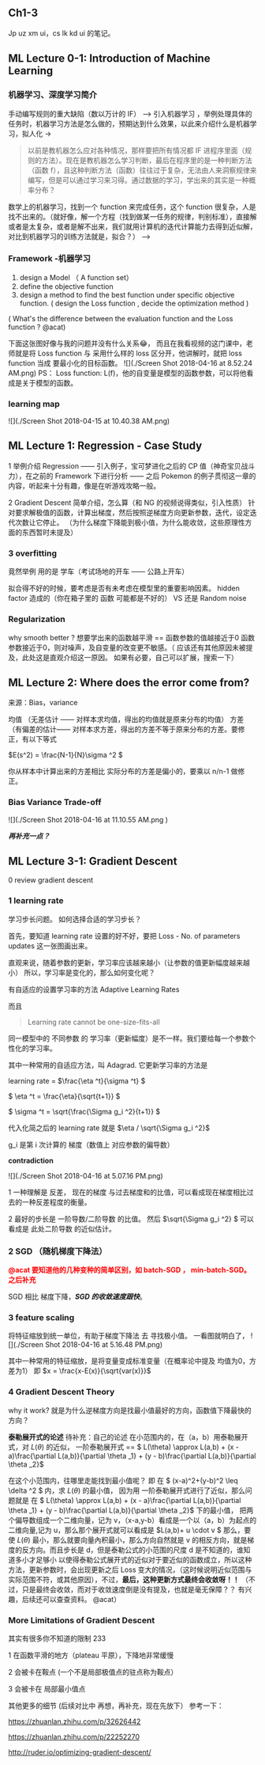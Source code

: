 ## Ch1-3

Jp uz xm ui，cs lk kd ui 的笔记。


## ML Lecture 0-1: Introduction of Machine Learning

###  机器学习、深度学习简介
手动编写规则的重大缺陷（数以万计的 IF） —> 引入机器学习
，举例处理具体的任务时，机器学习方法是怎么做的，预期达到什么效果，以此来介绍什么是机器学习，拟人化 -> 

> 以前是教机器怎么应对各种情况，那样要把所有情况都 IF 进程序里面（规则的方法）。现在是教机器怎么学习判断，最后在程序里的是一种判断方法（函数 f），且这种判断方法（函数）往往过于复杂，无法由人来洞察规律来编写，但是可以通过学习来习得。通过数据的学习，学出来的其实是一种概率分布？

数学上的机器学习，找到一个 function 来完成任务，这个 function 很复杂，人是找不出来的。（就好像，解一个方程（找到做某一任务的规律，判别标准），直接解或者是太复杂，或者是解不出来，我们就用计算机的迭代计算能力去得到近似解，对比到机器学习的训练方法就是，拟合？） -->

### Framework -机器学习
1. design a Model （ A function set）
2. define the objective function
3. design a method to find the best function under specific objective function. ( design the Loss function , decide the optimization method )

( What's the difference between the evaluation function and the Loss function ? @acat)

下面这张图好像与我的问题并没有什么关系😂， 而且在我看视频的这门课中，老师就是将 Loss function 与 采用什么样的 loss 区分开，他讲解时，就把 loss function 当成 要最小化的目标函数。
 ![](./Screen Shot 2018-04-16 at 8.52.24 AM.png)
 PS： Loss function: L(f)，他的自变量是模型的函数参数，可以将他看成是关于模型的函数。



### learning map

![](./Screen Shot 2018-04-15 at 10.40.38 AM.png)


## ML Lecture 1: Regression - Case Study

1 举例介绍 Regression —— 引入例子，宝可梦进化之后的 CP 值（神奇宝贝战斗力），在之前的 Framework 下进行分析 ——  之后 Pokemon 的例子贯彻这一章的内容，听起来十分有趣，像是在听游戏攻略一般。

2 Gradient Descent
简单介绍，怎么算（和 NG 的视频说得类似，引入性质）
针对要求解极值的函数，计算出梯度，然后按照逆梯度方向更新参数，迭代，设定迭代次数让它停止。
（为什么梯度下降能到极小值，为什么能收敛，这些原理性方面的东西暂时未提及）

### 3 overfitting
竟然举例 用的是 学车（考试场地的开车 —— 公路上开车）

拟合得不好的时候，要考虑是否有未考虑在模型里的重要影响因素。
hidden factor 造成的（你在箱子里的 函数 可能都是不好的）
VS 还是 Random noise

### Regularization

why smooth better ?
想要学出来的函数越平滑 == 函数参数的值越接近于0
函数参数接近于0，则对噪声，及自变量的改变更不敏感。（ 应该还有其他原因未被提及，此处这是直观介绍这一原因。
如果有必要，自己可以扩展，搜索一下）


## ML Lecture 2: Where does the error come from?

来源：Bias，variance

均值 （无差估计 —— 对样本求均值，得出的均值就是原来分布的均值）
方差 （有偏差的估计—— 对样本求方差，得出的方差不等于原来分布的方差。要修正，有以下等式

$E(s^2) = \frac{N-1}{N}\sigma ^2 $

你从样本中计算出来的方差相比 实际分布的方差是偏小的，要乘以 n/n-1 做修正。

### Bias Variance Trade-off

![](./Screen Shot 2018-04-16 at 11.10.55 AM.png
)

***再补充一点？***


## ML Lecture 3-1: Gradient Descent

0 review gradient descent

### 1 learning rate
学习步长问题。 如何选择合适的学习步长？

首先，要知道 learning rate 设置的好不好，要把 Loss - No. of parameters updates 这一张图画出来。

直观来说，随着参数的更新，学习率应该越来越小（让参数的值更新幅度越来越小）
所以，学习率是变化的，那么如何变化呢？

有自适应的设置学习率的方法  Adaptive Learning Rates

而且
> Learning rate cannot be one-size-fits-all

同一模型中的 不同参数 的 学习率（更新幅度）是不一样。我们要给每一个参数个性化的学习率。

其中一种常用的自适应方法，叫 Adagrad.
它更新学习率的方法是

learning rate = $\frac{\eta ^t}{\sigma ^t}   $

$ \eta ^t = \frac{\eta}{\sqrt{t+1}} $

$  \sigma ^t = \sqrt{\frac{\Sigma g_i ^2}{t+1}} $

代入化简之后的 learning rate 就是 $\eta / \sqrt{\Sigma g_i ^2}$

g_i 是第 i 次计算的 梯度（数值上 对应参数的偏导数）

**contradiction**

![](./Screen Shot 2018-04-16 at 5.07.16 PM.png)

1 一种理解是 反差， 现在的梯度 与过去梯度和的比值，可以看成现在梯度相比过去的一种反差程度的衡量。

2 最好的步长是 一阶导数/二阶导数 的比值。
然后 $\sqrt{\Sigma g_i ^2} $ 可以看成是 此处二阶导数 的近似估计。

### 2 SGD （随机梯度下降法）
<font color='red'> **@acat 要知道他的几种变种的简单区别，如 batch-SGD ， min-batch-SGD。之后补充** </font>

SGD 相比 梯度下降，***SGD 的收敛速度跟快***。

### 3 feature scaling
将特征缩放到统一单位，有助于梯度下降法 去 寻找极小值。
一看图就明白了，
![](./Screen Shot 2018-04-16 at 5.16.48 PM.png)

其中一种常用的特征缩放，是将变量变成标准变量（在概率论中提及 均值为0，方差为1）
即
$x = \frac{x-E(x)}{\sqrt{var(x)}}$



### 4 Gradient Descent Theory
why it work? 就是为什么逆梯度方向是找最小值最好的方向，函数值下降最快的方向？

**泰勒展开式的论述**  待补充：自己的论述
在小范围内的，在（a，b）用泰勒展开式，对 $L(\theta)$  的近似，
一阶泰勒展开式 == $ L(\theta) \approx L(a,b) + (x - a)\frac{\partial L(a,b)}{\partial \theta _1}  + (y - b)\frac{\partial L(a,b)}{\partial \theta _2}$

在这个小范围内，往哪里走能找到最小值呢？
即 在 $ (x-a)^2+(y-b)^2 \leq \delta ^2 $ 内，求 $L(\theta)$ 的最小值，
因为用 一阶泰勒展开式进行了近似，那么问题就是 在
$ L(\theta) \approx L(a,b) + (x - a)\frac{\partial L(a,b)}{\partial \theta _1}  + (y - b)\frac{\partial L(a,b)}{\partial \theta _2}$
下的最小值，
把两个偏导数组成一个二维向量，记为 v，（x-a,y-b）看成是一个以（a，b）为起点的二维向量,记为 u，那么那个展开式就可以看成是 $L(a,b)+ u \cdot v  $  那么，要使 $L(\theta)$ 最小，那么就要向量內积最小，那么方向自然就是 v 的相反方向，就是梯度的反方向。而且步长是 d，但是泰勒公式的小范围的尺度 d 是不知道的，谁知道多小才足够小 以使得泰勒公式展开式的近似对于要近似的函数成立，所以这种方法，更新参数时，会出现更新之后 Loss 变大的情况，（这时候说明近似范围与实际范围不符，或其他原因），不过，**最后，这种更新方式最终会收敛呀！！** （不过，只是最终会收敛，而对于收敛速度倒是没有提及，也就是毫无保障？？ 有兴趣，后续还可以查查资料。 @acat）

### More Limitations of Gradient Descent

其实有很多你不知道的限制 233

1 在函数平滑的地方（plateau 平原），下降地非常缓慢

2 会被卡在鞍点 (一个不是局部极值点的驻点称为鞍点）

3 会被卡在 局部最小值点

其他更多的细节 (后续对比中 再想，再补充，现在先放下）
参考一下：

https://zhuanlan.zhihu.com/p/32626442

https://zhuanlan.zhihu.com/p/22252270

http://ruder.io/optimizing-gradient-descent/
